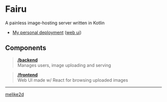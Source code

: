 # Fairu

A painless image-hosting server written in Kotlin

- [My personal deployment](https://img.2d.gay) ([web ui](https://img.2d.gay/web))

## Components

> [**/backend**](/backend)  
> Manages users, image uploading and serving
 
> [**/frontend**](/frontend)  
> Web UI made w/ React for browsing uploaded images 

---

[melike2d](https://2d.gay)
